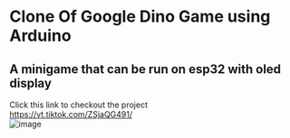 # Clone Of Google Dino Game using Arduino
## A minigame that can be run on esp32 with oled display
Click this link to checkout the project <br />
https://vt.tiktok.com/ZSjaQG491/ <br />
![image](https://github.com/user-attachments/assets/361cb2c2-cd5e-41a2-8d80-1f8f789d5b18)

